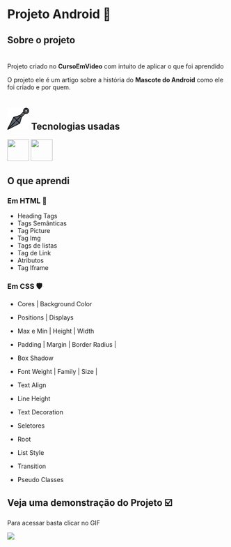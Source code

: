  # Projeto Android 🤖 

  ## Sobre o projeto
 
#

<p>
Projeto criado no <strong>CursoEmVideo</strong> com intuito de aplicar o que foi aprendido</p>

<p>O projeto ele é um artigo sobre a história do <strong>Mascote do Android</strong> como ele foi criado e por quem.</p>

#

## <img src="./imgs-readme/kunai.png" height="50px">  Tecnologias usadas

<div>

  <img height="50" width="50" src="https://cdn.jsdelivr.net/gh/devicons/devicon/icons/html5/html5-original.svg" />  
  <img height="50" width="50" src="https://cdn.jsdelivr.net/gh/devicons/devicon/icons/css3/css3-original.svg" />
 
</div>


 <h2 class="aprendi">O que aprendi </h2>

### Em HTML 🏹
- Heading Tags
- Tags Semânticas
- Tag Picture
- Tag Img
- Tags de listas
- Tag de Link
- Atributos
- Tag Iframe

### Em CSS 🛡️
- Cores | Background Color
- Positions | Displays
- Max e Min | Height | Width
- Padding | Margin | Border Radius | 
- Box Shadow

- Font Weight | Family | Size | 
- Text Align
- Line Height
- Text Decoration

- Seletores
- Root
- List Style
- Transition
- Pseudo Classes

##  Veja uma demonstração do Projeto ☑️ 

<p>Para acessar basta clicar no GIF</p>

[<img src="./imgs-readme/projeto-android-gif.gif" href="">
](https://xmurilo.github.io/projeto-android/)
